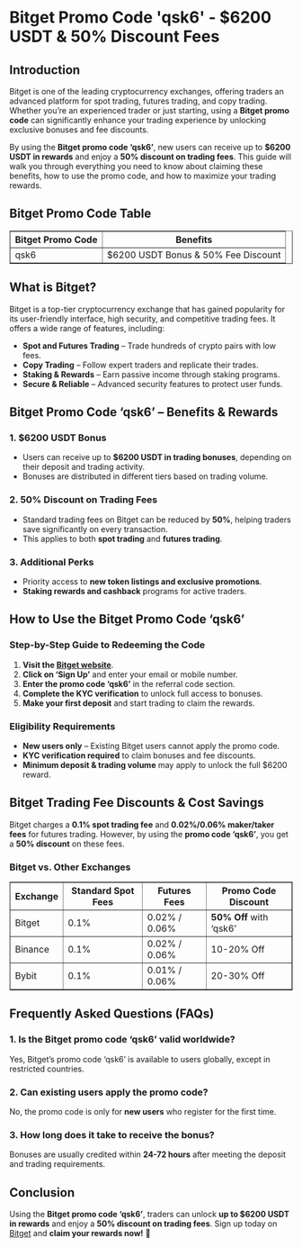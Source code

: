 <h1>Bitget Promo Code 'qsk6' - $6200 USDT & 50% Discount Fees</h1>
<h2><strong>Introduction</strong></h2>
<p>Bitget is one of the leading cryptocurrency exchanges, offering traders an advanced platform for spot trading, futures trading, and copy trading. Whether you’re an experienced trader or just starting, using a <strong>Bitget promo code</strong> can significantly enhance your trading experience by unlocking exclusive bonuses and fee discounts.</p>
<p>By using the <strong>Bitget promo code ‘qsk6’</strong>, new users can receive up to <strong>$6200 USDT in rewards</strong> and enjoy a <strong>50% discount on trading fees</strong>. This guide will walk you through everything you need to know about claiming these benefits, how to use the promo code, and how to maximize your trading rewards.</p>

<h2><strong>Bitget Promo Code Table</strong></h2>
<table border="1">
    <tr>
        <th><strong>Bitget Promo Code</strong></th>
        <th><strong>Benefits</strong></th>
    </tr>
    <tr>
        <td>qsk6</td>
        <td>$6200 USDT Bonus & 50% Fee Discount</td>
    </tr>
</table>

<h2><strong>What is Bitget?</strong></h2>
<p>Bitget is a top-tier cryptocurrency exchange that has gained popularity for its user-friendly interface, high security, and competitive trading fees. It offers a wide range of features, including:</p>
<ul>
    <li><strong>Spot and Futures Trading</strong> – Trade hundreds of crypto pairs with low fees.</li>
    <li><strong>Copy Trading</strong> – Follow expert traders and replicate their trades.</li>
    <li><strong>Staking & Rewards</strong> – Earn passive income through staking programs.</li>
    <li><strong>Secure & Reliable</strong> – Advanced security features to protect user funds.</li>
</ul>

<h2><strong>Bitget Promo Code ‘qsk6’ – Benefits & Rewards</strong></h2>
<h3><strong>1. $6200 USDT Bonus</strong></h3>
<ul>
    <li>Users can receive up to <strong>$6200 USDT in trading bonuses</strong>, depending on their deposit and trading activity.</li>
    <li>Bonuses are distributed in different tiers based on trading volume.</li>
</ul>

<h3><strong>2. 50% Discount on Trading Fees</strong></h3>
<ul>
    <li>Standard trading fees on Bitget can be reduced by <strong>50%</strong>, helping traders save significantly on every transaction.</li>
    <li>This applies to both <strong>spot trading</strong> and <strong>futures trading</strong>.</li>
</ul>

<h3><strong>3. Additional Perks</strong></h3>
<ul>
    <li>Priority access to <strong>new token listings and exclusive promotions</strong>.</li>
    <li><strong>Staking rewards and cashback</strong> programs for active traders.</li>
</ul>

<h2><strong>How to Use the Bitget Promo Code ‘qsk6’</strong></h2>
<h3><strong>Step-by-Step Guide to Redeeming the Code</strong></h3>
<ol>
    <li><strong>Visit the <a href="https://partner.bitget.com/bg/LP3S5U">Bitget website</a></strong>.</li>
    <li><strong>Click on ‘Sign Up’</strong> and enter your email or mobile number.</li>
    <li><strong>Enter the promo code ‘qsk6’</strong> in the referral code section.</li>
    <li><strong>Complete the KYC verification</strong> to unlock full access to bonuses.</li>
    <li><strong>Make your first deposit</strong> and start trading to claim the rewards.</li>
</ol>

<h3><strong>Eligibility Requirements</strong></h3>
<ul>
    <li><strong>New users only</strong> – Existing Bitget users cannot apply the promo code.</li>
    <li><strong>KYC verification required</strong> to claim bonuses and fee discounts.</li>
    <li><strong>Minimum deposit & trading volume</strong> may apply to unlock the full $6200 reward.</li>
</ul>

<h2><strong>Bitget Trading Fee Discounts & Cost Savings</strong></h2>
<p>Bitget charges a <strong>0.1% spot trading fee</strong> and <strong>0.02%/0.06% maker/taker fees</strong> for futures trading. However, by using the <strong>promo code ‘qsk6’</strong>, you get a <strong>50% discount</strong> on these fees.</p>

<h3><strong>Bitget vs. Other Exchanges</strong></h3>
<table border="1">
    <tr>
        <th>Exchange</th>
        <th>Standard Spot Fees</th>
        <th>Futures Fees</th>
        <th>Promo Code Discount</th>
    </tr>
    <tr>
        <td>Bitget</td>
        <td>0.1%</td>
        <td>0.02% / 0.06%</td>
        <td><strong>50% Off</strong> with ‘qsk6’</td>
    </tr>
    <tr>
        <td>Binance</td>
        <td>0.1%</td>
        <td>0.02% / 0.06%</td>
        <td>10-20% Off</td>
    </tr>
    <tr>
        <td>Bybit</td>
        <td>0.1%</td>
        <td>0.01% / 0.06%</td>
        <td>20-30% Off</td>
    </tr>
</table>

<h2><strong>Frequently Asked Questions (FAQs)</strong></h2>
<h3><strong>1. Is the Bitget promo code ‘qsk6’ valid worldwide?</strong></h3>
<p>Yes, Bitget’s promo code ‘qsk6’ is available to users globally, except in restricted countries.</p>

<h3><strong>2. Can existing users apply the promo code?</strong></h3>
<p>No, the promo code is only for <strong>new users</strong> who register for the first time.</p>

<h3><strong>3. How long does it take to receive the bonus?</strong></h3>
<p>Bonuses are usually credited within <strong>24-72 hours</strong> after meeting the deposit and trading requirements.</p>

<h2><strong>Conclusion</strong></h2>
<p>Using the <strong>Bitget promo code ‘qsk6’</strong>, traders can unlock <strong>up to $6200 USDT in rewards</strong> and enjoy a <strong>50% discount on trading fees</strong>. Sign up today on <a href="https://partner.bitget.com/bg/LP3S5U">Bitget</a> and <strong>claim your rewards now!</strong> 🚀</p>
